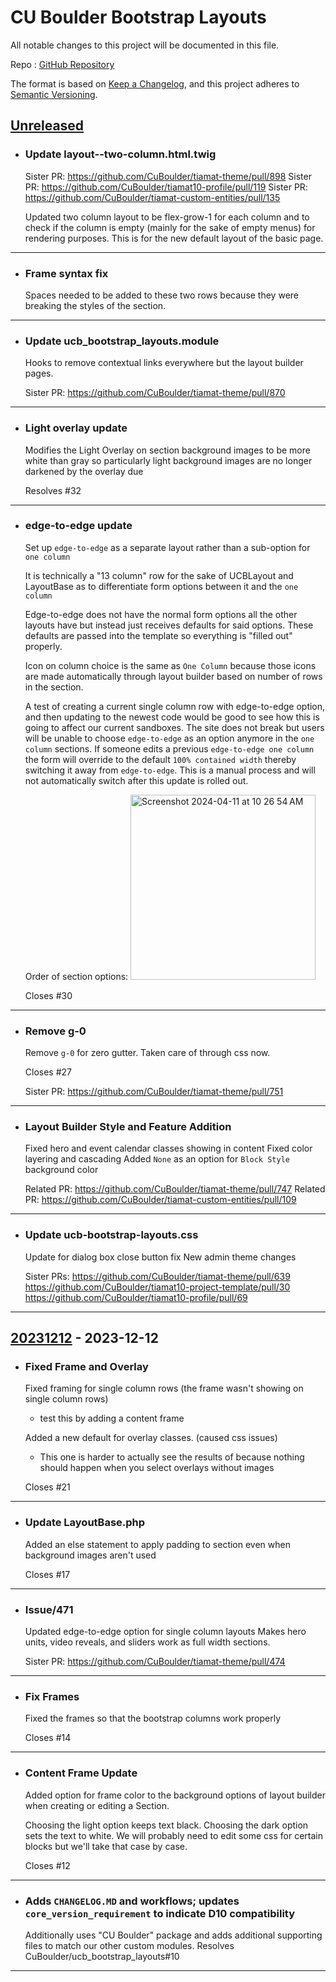 # CU Boulder Bootstrap Layouts

All notable changes to this project will be documented in this file.

Repo : [GitHub Repository](https://github.com/CuBoulder/ucb_bootstrap_layouts)

The format is based on [Keep a Changelog](https://keepachangelog.com/en/1.0.0/),
and this project adheres to [Semantic Versioning](https://semver.org/spec/v2.0.0.html).

## [Unreleased]

- ### Update layout--two-column.html.twig
  Sister PR: https://github.com/CuBoulder/tiamat-theme/pull/898
  Sister PR: https://github.com/CuBoulder/tiamat10-profile/pull/119
  Sister PR: https://github.com/CuBoulder/tiamat-custom-entities/pull/135
  
  Updated two column layout to be flex-grow-1 for each column and to check if the column is empty (mainly for the sake of empty menus) for rendering purposes.
  This is for the new default layout of the basic page.
---

- ### Frame syntax fix
  Spaces needed to be added to these two rows because they were breaking the styles of the section.
---

- ### Update ucb_bootstrap_layouts.module
  Hooks to remove contextual links everywhere but the layout builder pages.
  
  Sister PR: https://github.com/CuBoulder/tiamat-theme/pull/870
---

- ### Light overlay update
  Modifies the Light Overlay on section background images to be more white than gray so particularly light background images are no longer darkened by the overlay due
  
  Resolves #32 
---

- ### edge-to-edge update
  Set up `edge-to-edge` as a separate layout rather than a sub-option for `one column`
  
  It is technically a "13 column" row for the sake of UCBLayout and LayoutBase as to differentiate form options between it and the `one column`
  
  Edge-to-edge does not have the normal form options all the other layouts have but instead just receives defaults for said options. These defaults are passed into the template so everything is "filled out" properly.
  
  Icon on column choice is the same as `One Column` because those icons are made automatically through layout builder based on number of rows in the section.
  
  A test of creating a current single column row with edge-to-edge option, and then updating to the newest code would be good to see how this is going to affect our current sandboxes. 
  The site does not break but users will be unable to choose `edge-to-edge` as an option anymore in the `one column` sections. If someone edits a previous `edge-to-edge one column` the form will override to the default `100% contained width` thereby switching it away from `edge-to-edge`. This is a manual process and will not automatically switch after this update is rolled out.
  
  Order of section options:
  <img width="296" alt="Screenshot 2024-04-11 at 10 26 54 AM" src="https://github.com/CuBoulder/ucb_bootstrap_layouts/assets/94021017/03f5180a-1804-468c-944c-1af438ed9f4e">
  
  
  Closes #30 
  
---

- ### Remove g-0
  Remove `g-0` for zero gutter. Taken care of through css now.
  
  Closes #27 
  
  Sister PR: https://github.com/CuBoulder/tiamat-theme/pull/751
---

- ### Layout Builder Style and Feature Addition
  Fixed hero and event calendar classes showing in content 
  Fixed color layering and cascading
  Added `None` as an option for `Block Style` background color
  
  Related PR: https://github.com/CuBoulder/tiamat-theme/pull/747
  Related PR: https://github.com/CuBoulder/tiamat-custom-entities/pull/109
---

- ### Update ucb-bootstrap-layouts.css
  Update for dialog box close button fix
  New admin theme changes
  
  Sister PRs:
  https://github.com/CuBoulder/tiamat-theme/pull/639
  https://github.com/CuBoulder/tiamat10-project-template/pull/30
  https://github.com/CuBoulder/tiamat10-profile/pull/69
---

## [20231212] - 2023-12-12

-   ### Fixed Frame and Overlay

    Fixed framing for single column rows (the frame wasn't showing on single column rows) 

    -   test this by adding a content frame

    Added a new default for overlay classes. (caused css issues)

    -   This one is harder to actually see the results of because nothing should happen when you select overlays without images

    Closes #21 

* * *

-   ### Update LayoutBase.php

    Added an else statement to apply padding to section even when background images aren't used

    Closes #17 

* * *

-   ### Issue/471

    Updated edge-to-edge option for single column layouts
    Makes hero units, video reveals, and sliders work as full width sections.

    Sister PR: <https://github.com/CuBoulder/tiamat-theme/pull/474>

* * *

-   ### Fix Frames

    Fixed the frames so that the bootstrap columns work properly

    Closes #14 

* * *

-   ### Content Frame Update

    Added option for frame color to the background options of layout builder when creating or editing a Section.

    Choosing the light option keeps text black.
    Choosing the dark option sets the text to white.
    We will probably need to edit some css for certain blocks but we'll take that case by case.

    Closes #12 

* * *

-   ### Adds `CHANGELOG.MD` and workflows; updates `core_version_requirement` to indicate D10 compatibility
    Additionally uses "CU Boulder" package and adds additional supporting files to match our other custom modules. Resolves CuBoulder/ucb_bootstrap_layouts#10

* * *

[Unreleased]: https://github.com/CuBoulder/ucb_bootstrap_layouts/compare/20231212...HEAD

[20231212]: https://github.com/CuBoulder/ucb_bootstrap_layouts/compare/93dacf324729313b5be20a77290a153a2cfad841...20231212
